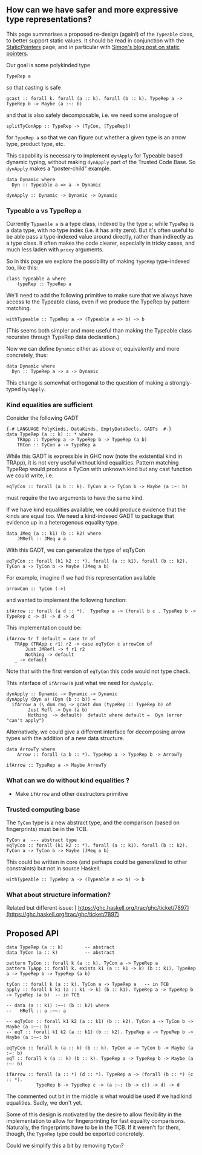 ## How can we have safer and more expressive type representations?


This page summarises a proposed re-design (again!) of the `Typeable` class, to better support static values.  It should be read in conjunction with the [StaticPointers](static-pointers) page, and in particular with [Simon's blog post on static pointers](/trac/ghc/blog/simonpj/StaticPointers).


Our goal is some polykinded type 

```wiki
TypeRep a  
```


so that casting is safe

```wiki
gcast :: forall k. forall (a :: k). forall (b :: k). TypeRep a -> TypeRep b -> Maybe (a :~: b)
```


and that is also safely decomposable, i.e. we need some analogue of 

```wiki
splitTyConApp :: TypeRep -> (TyCon, [TypeRep])
```


for `TypeRep a` so that we can figure out whether a given type is an arrow type, product type, etc.  


This capability is necessary to implement `dynApply` for Typeable based dynamic typing, without making `dynApply` part of the Trusted Code Base.  So `dynApply` makes a "poster-child" example.

```wiki
data Dynamic where
  Dyn :: Typeable a => a -> Dynamic

dynApply :: Dynamic -> Dynamic -> Dynamic
```

### Typeable a vs TypeRep a


Currently `Typaeble a` is a type class, indexed by the type `a`; while `TypeRep` is a data type, with no type index (i.e. it has arity zero).  But it's often useful to be able pass a type-indexed value around directly, rather than indirectly as a type class.  It often makes the code clearer, especially in tricky cases, and much less laden with `proxy` arguments.


So in this page we explore the possibility of making `TypeRep` type-indexed too, like this:

```wiki
class Typeable a where
    typeRep :: TypeRep a
```


We'll need to add the following primitive to make sure that we always 
have access to the Typeable class, even if we produce the TypeRep by pattern matching.  

```wiki
withTypeable :: TypeRep a -> (Typeable a => b) -> b
```


(This seems both simpler and more useful than making the Typeable class recursive through TypeRep data declaration.)


Now we can define `Dynamic` either as above or, equivalently and more concretely, thus:

```wiki
data Dynamic where
  Dyn :: TypeRep a -> a -> Dynamic
```


This change is somewhat orthogonal to the question of making a strongly-typed `DynApply`.

### Kind equalities are sufficient


Consider the following GADT

```wiki
{-# LANGUAGE PolyKinds, DataKinds, EmptyDataDecls, GADTs  #-}
data TypeRep (a :: k) :: * where
    TRApp :: TypeRep a -> TypeRep b -> TypeRep (a b)
    TRCon :: TyCon a -> TypeRep a
```


While this GADT is expressible in GHC now (note the existential kind in TRApp), it is not very useful without kind equalities. 
Pattern matching TypeRep would produce a TyCon with unknown kind but any cast function we could write, i.e. 

```wiki
eqTyCon :: forall (a b :: k). TyCon a -> TyCon b -> Maybe (a :~: b)
```


must require the two arguments to have the same kind. 


If we have kind equalities available, we could produce evidence that the kinds are equal  too. We need a kind-indexed GADT 
to package that evidence up in a heterogenous equality type.

```wiki
data JMeq (a :: k1) (b :: k2) where
    JMRefl :: JMeq a a
```


With this GADT, we can generalize the type of eqTyCon

```wiki
eqTyCon :: forall (k1 k2 :: *). forall (a :: k1). forall (b :: k2). TyCon a -> TyCon b -> Maybe (JMeq a b)
```


For example, imagine if we had this representation available

```wiki
arrowCon :: TyCon (->)
```


and wanted to implement the following function:

```wiki
ifArrow :: forall (a d :: *).  TypeRep a -> (forall b c . TypeRep b -> TypeRep c -> d) -> d -> d
```


This implementation could be:

```wiki
ifArrow tr f default = case tr of 
   TRApp (TRApp c r1) r2 -> case eqTyCon c arrowCon of 
       Just JMRefl -> f r1 r2
       Nothing -> default
   _ -> default 
```


Note that with the first version of `eqTyCon` this code would not type check.


This interface of `ifArrow` is just what we need for `dynApply`.

```wiki
dynApply :: Dynamic -> Dynamic -> Dynamic
dynApply (Dyn a) (Dyn (b :: b)) = 
  ifArrow a (\ dom rng -> gcast dom (typeRep :: TypeRep b) of 
        Just Refl -> Dyn (a b)
        Nothing  -> default)  default where default =  Dyn (error "can't apply")
```


Alternatively, we could give a different interface for decomposing arrow types with the addition of a new data structure.

```wiki
data ArrowTy where 
    Arrow :: forall (a b :: *). TypeRep a -> TypeRep b -> ArrowTy

ifArrow :: TypeRep a -> Maybe ArrowTy

```

### What can we do without kind equalities ?

- Make `ifArrow` and other destructors primitive

### Trusted computing base


The `TyCon` type is a new abstract type, and the comparison (based on fingerprints) must be in the TCB.

```wiki
TyCon a  --- abstract type
eqTyCon :: forall (k1 k2 :: *). forall (a :: k1). forall (b :: k2). TyCon a -> TyCon b -> Maybe (JMeq a b)
```


This could be written in core (and perhaps could be generalized to other constraints) but not in source Haskell:

```wiki
withTypeable :: TypeRep a -> (Typeable a => b) -> b
```

### What about structure information?


Related but different issue: [ https://ghc.haskell.org/trac/ghc/ticket/7897](https://ghc.haskell.org/trac/ghc/ticket/7897)

## Proposed API

```wiki
data TypeRep (a :: k)        -- abstract
data TyCon (a :: k)          -- abstract

pattern TyCon :: forall k (a :: k). TyCon a -> TypeRep a
pattern TyApp :: forall k. exists k1 (a :: k1 -> k) (b :: k1). TypeRep a -> TypeRep b -> TypeRep (a b)

tyCon :: forall k (a :: k). TyCon a -> TypeRep a   -- in TCB
apply :: forall k k1 (a :: k1 -> k) (b :: k1). TypeRep a -> TypeRep b -> TypeRep (a b)  -- in TCB

-- data (a :: k1) :~~: (b :: k2) where
--   HRefl :: a :~~: a

-- eqTyCon :: forall k1 k2 (a :: k1) (b :: k2). TyCon a -> TyCon b -> Maybe (a :~~: b)
-- eqT :: forall k1 k2 (a :: k1) (b :: k2). TypeRep a -> TypeRep b -> Maybe (a :~~: b)

eqTyCon :: forall k (a :: k) (b :: k). TyCon a -> TyCon b -> Maybe (a :~: b)
eqT :: forall k (a :: k) (b :: k). TypeRep a -> TypeRep b -> Maybe (a :~: b)

ifArrow :: forall (a :: *) (d :: *). TypeRep a -> (forall (b :: *) (c :: *).
           TypeRep b -> TypeRep c -> (a :~: (b -> c)) -> d) -> d
```


The commented out bit in the middle is what would be used if we had kind equalities. Sadly, we don't yet.


Some of this design is motivated by the desire to allow flexibility in the implementation to allow for fingerprinting for fast equality comparisons. Naturally, the fingerprints have to be in the TCB. If it weren't for them, though, the `TypeRep` type could be exported concretely.


Could we simplify this a bit by removing `TyCon`?
